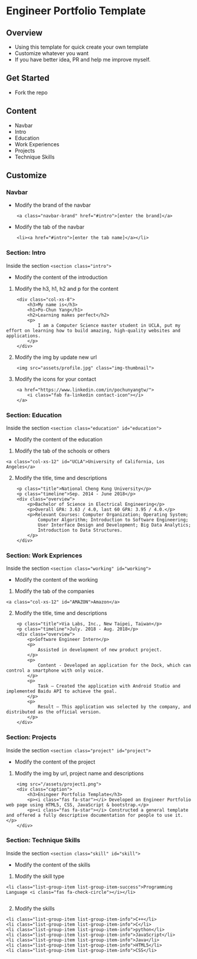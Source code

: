 # Engineer Portfolio Template

## Overview

*   Using this template for quick create your own template
*   Customize whatever you want
*   If you have better idea, PR and help me improve myself.

## Get Started

*    Fork the repo


## Content

*    Navbar
*    Intro
*    Education
*    Work Experiences
*    Projects
*    Technique Skills



## Customize

### **Navbar**

*    Modify the brand of the navbar
```
    <a class="navbar-brand" href="#intro">[enter the brand]</a>
```
*    Modify the tab of the navbar
```
    <li><a href="#intro">[enter the tab name]</a></li>
```

### **Section: Intro**

Inside the section `<section class="intro">`    

*    Modify the content of the introduction
1. Modify the h3, h1, h2 and p for the content
```
    <div class="col-xs-8">
        <h3>My name is</h3>
        <h1>Po-Chun Yang</h1>
        <h2>Learning makes perfect</h2>
        <p>
            I am a Computer Science master student in UCLA, put my effort on learning how to build amazing, high-quality websites and applications.
        </p>
    </div>
```

2. Modify the img by update new url
    
```
    <img src="assets/profile.jpg" class="img-thumbnail">
```
3. Modify the icons for your contact

```
    <a href="https://www.linkedin.com/in/pochunyangtw/">
        <i class="fab fa-linkedin contact-icon"></i>
    </a>
```

        
    

### **Section: Education**

Inside the section `<section class="education" id="education">`    

*    Modify the content of the education
1. Modify the tab of the schools or others
```
<a class="col-xs-12" id="UCLA">University of California, Los Angeles</a>
```

2. Modify the title, time and descriptions
    
```
    <p class="title">National Cheng Kung University</p>
    <p class="timeline">Sep. 2014 - June 2018</p>
    <div class="overview">
        <p>Bachelor of Science in Electrical Engineering</p>
        <p>Overall GPA: 3.63 / 4.0, last 60 GPA: 3.95 / 4.0.</p>
        <p>Relevant Courses: Computer Organization; Operating System; 
            Computer Algorithm; Introduction to Software Engineering; 
            User Interface Design and Development; Big Data Analytics; 
            Introduction to Data Structures.
        </p>
    </div>
```

### **Section: Work Expriences**

Inside the section `<section class="working" id="working">`    

*    Modify the content of the working
1. Modify the tab of the companies
```
<a class="col-xs-12" id="AMAZON">Amazon</a>
```

2. Modify the title, time and descriptions
    
```
    <p class="title">Via Labs, Inc., New Taipei, Taiwan</p>
    <p class="timeline">July. 2018 - Aug. 2018</p>
    <div class="overview">
        <p>Software Engineer Intern</p>
        <p>
            Assisted in development of new product project. 
        </p>
        <p>
            Content - Developed an application for the Dock, which can control a smartphone with only voice.
        </p>
        <p>
            Task – Created the application with Android Studio and implemented Baidu API to achieve the goal.
        </p>
        <p>
            Result – This application was selected by the company, and distributed as the official version.
        </p>
    </div>
```

### **Section: Projects**

Inside the section `<section class="project" id="project">`    

*    Modify the content of the project
1. Modify the img by url, project name and descriptions
```
    <img src="/assets/project1.png">
    <div class="caption">
        <h3>Eningeer Portfolio Template</h3>
        <p><i class="fas fa-star"></i> Developed an Engineer Portfolio web page using HTML5, CSS, JavaScript & bootstrap.</p>
        <p><i class="fas fa-star"></i> Constructed a general template and offered a fully descriptive documentation for people to use it.</p>
    </div>
```




### **Section: Technique Skills**

Inside the section `<section class="skill" id="skill">`    

*    Modify the content of the skills
1. Modify the skill type
```
<li class="list-group-item list-group-item-success">Programming Language <i class="fas fa-check-circle"></i></li>
        
```
2. Modify the skills

```
<li class="list-group-item list-group-item-info">C++</li>
<li class="list-group-item list-group-item-info">C</li>
<li class="list-group-item list-group-item-info">python</li>
<li class="list-group-item list-group-item-info">JavaScript</li>
<li class="list-group-item list-group-item-info">Java</li>
<li class="list-group-item list-group-item-info">HTML5</li>
<li class="list-group-item list-group-item-info">CSS</li>
```